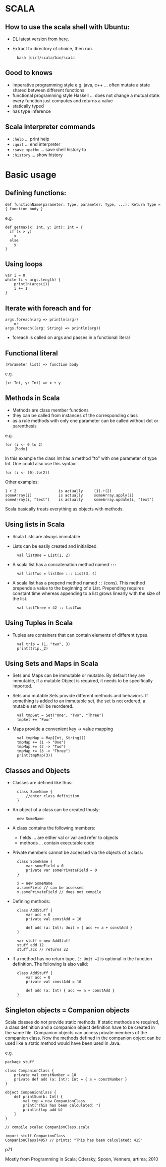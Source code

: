 SCALA
=====

## How to use the scala shell with Ubuntu:
- DL latest version from [here](http://www.scala-lang.org/download).
- Extract to directory of choice, then run.

        bash [dir]/scala/bin/scala

## Good to knows
- imperative programming style   e.g. java, c++ ... often mutate a state shared between different functions
- functional programming style   Haskell ... does not change a mutual state. every function just computes and returns a value
- statically typed
- has type inference

## Scala interpreter commands

- `:help`           ... print help
- `:quit`           ... end interpreter
- `:save <path>`    ... save shell history to <path>
- `:history`        ... show history

# Basic usage

## Defining functions:

    def functionName(parameter: Type, parameter: Type, ...): Return Type = { function body }

e.g.

    def getmax(x: Int, y: Int): Int = {
      if (x > y)
        x
      else
        y
    }

## Using loops

    var i = 0
    while (i < args.length) {
        println(args(i))
        i += 1
    }

## Iterate with foreach and for

    args.foreach(arg => println(arg))
        or
    args.foreach((arg: String) => println(arg))

- foreach is called on args and passes in a functional literal

## Functional literal

    (Parameter list) => function body

e.g.

    (x: Int, y: Int) => x + y


## Methods in Scala
- Methods are class member functions
- they can be called from instances of the corresponding class
- as a rule methods with only one parameter can be called without dot or parenthesis

e.g.

    for (i <- 0 to 2)
        [body]

In this example the class Int has a method "to" with one parameter of type Int.
One could also use this syntax:

    for (i <- (0).to(2))

Other examples:

    1 + 2                   is actually     (1).+(2)
    someArray(i)            is actually     someArray.apply(i)
    someArray(i, "text")    is actually     someArray.update(i, "text")

Scala basically treats everything as objects with methods.

## Using lists in Scala
- Scala Lists are always immutable
- Lists can be easily created and initialized:

        val listOne = List(1, 2)

- A scala list has a concatenation method named `:::`

        val listTwo = listOne ::: List(3, 4)

- A scala list has a prepend method named `::` (cons). This method prepends a value to the beginning of a List.
Prepending requires constant time whereas appending to a list grows linearly with the size of the list.

        val listThree = 42 :: listTwo

## Using Tuples in Scala
- Tuples are containers that can contain elements of different types.

        val trip = (1, "two", 3)
        print(trip._2)

## Using Sets and Maps in Scala
- Sets and Maps can be immutable or mutable. By default they are immutable, if a mutable Object is required,
it needs to be specifically imported.
- Sets and mutable Sets provide different methods and behaviors. If something is added to an immutable set,
the set is not ordered; a mutable set will be reordered.

        val tmpSet = Set("One", "Two", "Three")
        tmpSet += "Four"

- Maps provide a convenient key -> value mapping

        val tmpMap = Map[Int, String]()
        tmpMap += (1 -> "One")
        tmpMap += (2 -> "Two")
        tmpMap += (3 -> "Three")
        print(tmpMap(3))

## Classes and Objects

- Classes are defined like thus:

        class SomeName {
            //enter class definition
        }

- An object of a class can be created thusly:

        new SomeName

- A class contains the following members:
    - fields ... are either val or var and refer to objects
    - methods ... contain executable code

- Private members cannot be accessed via the objects of a class:

        class SomeName {
            var someField = 0
            private var somePrivateField = 0
        }

        x = new SomeName
        x.someField // can be accessed
        x.somePrivateField // does not compile

- Defining methods:

        class AddStuff {
            var acc = 0
            private val constAdd = 10

            def add (a: Int): Unit = { acc += a + constAdd }
        }

        var stuff = new AddStuff
        stuff add 12
        stuff.acc // returns 22

- If a method has no return type, `[: Unit =]` is optional in the function definition. The following is also valid:

        class AddStuff {
            var acc = 0
            private val constAdd = 10

            def add (a: Int) { acc += a + constAdd }
        }

## Singleton objects = Companion objects

Scala classes do not provide static methods. If static methods are required, a class definition and a
companion object definition have to be created in the same file.
Companion objects can access private members of the companion class. Now the methods defined in the companion
object can be used like a static method would have been used in Java.

e.g.

    package stuff

    class CompanionClass {
        private val constNumber = 10
        private def add (a: Int): Int = { a + constNumber }
    }

    object CompanionClass {
        def printSum(b: Int) {
            val tmp = new CompanionClass
            print("This has been calculated: ")
            println(tmp add b)
        }
    }

    // compile scalac CompanionClass.scala

    import stuff.CompanionClass
    CompanionClass(405) // prints: "This has been calculated: 415"

p71


Mostly from
Programming in Scala; Odersky, Spoon, Venners; artima; 2010

